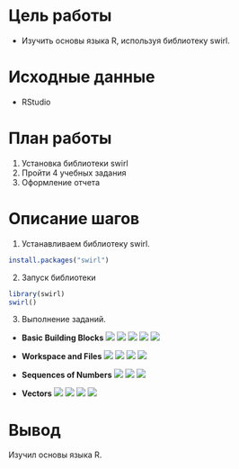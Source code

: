 # Цель работы
* Изучить основы языка R, используя библиотеку swirl.
# Исходные данные
* RStudio
# План работы
1. Установка библиотеки swirl
2. Пройти 4 учебных задания
3. Оформление отчета
# Описание шагов
1. Устанавливаем библиотеку swirl.
```R
install.packages("swirl")
```
2. Запуск библиотеки
```R
library(swirl)
swirl()
```
3. Выполнение заданий.

* **Basic Building Blocks**
![](https://github.com/Smipos/R_practice/blob/main/Practice_1/1_1_img/r_1.jpg)
![](https://github.com/Smipos/R_practice/blob/main/Practice_1/1_1_img/r_2.jpg)
![](https://github.com/Smipos/R_practice/blob/main/Practice_1/1_1_img/r_3.jpg)
![](https://github.com/Smipos/R_practice/blob/main/Practice_1/1_1_img/r_4.jpg)
![](https://github.com/Smipos/R_practice/blob/main/Practice_1/1_1_img/r_5.jpg)

* **Workspace and Files**
![](https://github.com/Smipos/R_practice/blob/main/Practice_1/1_2_img/r_2_1.jpg)
![](https://github.com/Smipos/R_practice/blob/main/Practice_1/1_2_img/r_2_2.jpg)
![](https://github.com/Smipos/R_practice/blob/main/Practice_1/1_2_img/r_2_3.jpg)
![](https://github.com/Smipos/R_practice/blob/main/Practice_1/1_2_img/r_2_4.jpg)

* **Sequences of Numbers**
![](https://github.com/Smipos/R_practice/blob/main/Practice_1/1_3_img/r_3_1.jpg)
![](https://github.com/Smipos/R_practice/blob/main/Practice_1/1_3_img/r_3_2.jpg)
![](https://github.com/Smipos/R_practice/blob/main/Practice_1/1_3_img/r_3_3.jpg)

* **Vectors**
![](https://github.com/Smipos/R_practice/blob/main/Practice_1/1_4_img/r_4_1.jpg)
![](https://github.com/Smipos/R_practice/blob/main/Practice_1/1_4_img/r_4_2.jpg)
![](https://github.com/Smipos/R_practice/blob/main/Practice_1/1_4_img/r_4_3.jpg)
![](https://github.com/Smipos/R_practice/blob/main/Practice_1/1_4_img/r_4_4.jpg)

# Вывод
Изучил основы языка R.
